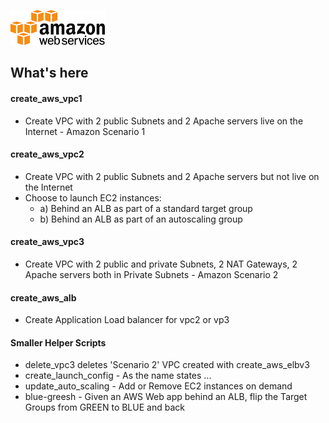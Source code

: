 ![AWS](aws.png)

## What's here 

#### create_aws_vpc1 
- Create VPC with 2 public Subnets and 2 Apache servers live on the Internet  - Amazon Scenario 1
#### create_aws_vpc2
- Create VPC with 2 public Subnets and 2 Apache servers but not live on the Internet 
- Choose to launch EC2 instances:
    - a) Behind an ALB as part of a standard target group 
    - b) Behind an ALB as part of an autoscaling group 
#### create_aws_vpc3 
- Create VPC with 2 public and private Subnets, 2 NAT Gateways, 2 Apache servers both in Private Subnets - Amazon Scenario 2
#### create_aws_alb
- Create Application Load balancer for vpc2 or vp3 
#### Smaller Helper Scripts
- delete_vpc3 deletes 'Scenario 2'  VPC created with create_aws_elbv3
- create_launch_config - As the name states ... 
- update_auto_scaling - Add or Remove EC2 instances on demand
- blue-greesh - Given an AWS Web app behind an ALB, flip the Target Groups from GREEN to BLUE and back


